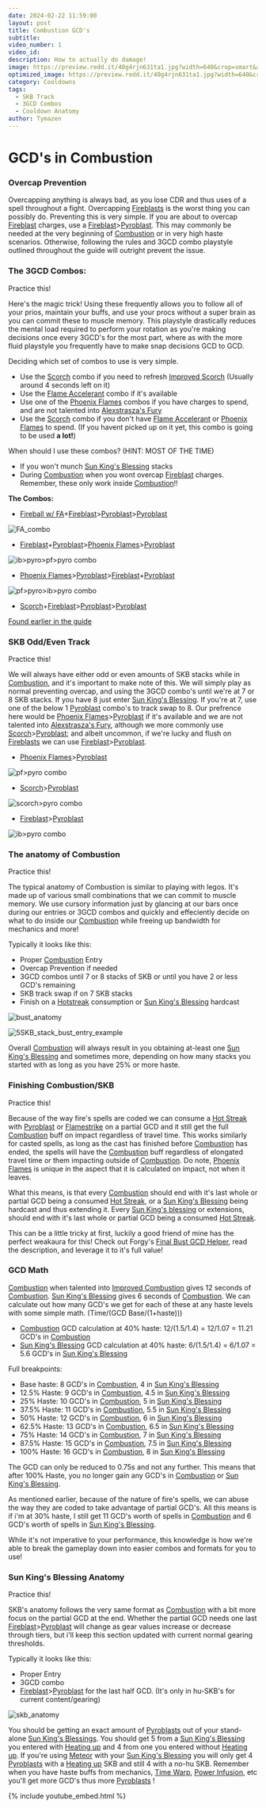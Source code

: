 ```yaml
---
date: 2024-02-22 11:59:00
layout: post
title: Combustion GCD's
subtitle:
video_number: 1
video_id:
description: How to actually do damage!
image: https://preview.redd.it/40g4rjn631ta1.jpg?width=640&crop=smart&auto=webp&s=53b1953c81de85d59485eb68d306e3495a3f6f20
optimized_image: https://preview.redd.it/40g4rjn631ta1.jpg?width=640&crop=smart&auto=webp&s=53b1953c81de85d59485eb68d306e3495a3f6f20
category: Cooldowns
tags:
  - SKB Track
  - 3GCD Combos
  - Cooldown Anatomy
author: Tymazen
---
```

# GCD's in Combustion

### Overcap Prevention
Overcapping anything is always bad, as you lose CDR and thus uses of a spell throughout a fight. Overcapping [Fireblasts](https://www.wowhead.com/spell=108853/fire-blast) is the worst thing you can possibly do. Preventing this is very simple. If you are about to overcap [Fireblast](https://www.wowhead.com/spell=108853/fire-blast) charges, use a [Fireblast](https://www.wowhead.com/spell=108853/fire-blast)>[Pyroblast](https://www.wowhead.com/spell=11366/pyroblast). This may commonly be needed at the very beginning of [Combustion](https://www.wowhead.com/spell=190319/combustion) or in very high haste scenarios. Otherwise, following the rules and 3GCD combo playstyle outlined throughout the guide will outright prevent the issue.


### The 3GCD Combos:
Practice this!

Here's the magic trick! Using these frequently allows you to follow all of your prios, maintain your buffs, and use your procs without a super brain as you can commit these to muscle memory. This playstyle drastically reduces the mental load required to perform your rotation as you're making decisions once every 3GCD's for the most part, where as with the more fluid playstyle you frequently have to make snap decisions GCD to GCD.

 Deciding which set of combos to use is very simple.
- Use the [Scorch](https://www.wowhead.com/spell=2948/scorch) combo if you need to refresh [Improved Scorch](https://www.wowhead.com/spell=383604/improved-scorch) (Usually around 4 seconds left on it)
- Use the [Flame Accelerant](https://www.wowhead.com/spell=203275/flame-accelerant) combo if it's available
- Use one of the [Phoenix Flames](https://www.wowhead.com/spell=194466/phoenixs-flames) combos if you have charges to spend, and are not talented into [Alexstrasza's Fury](https://www.wowhead.com/spell=235870/alexstraszas-fury)
- Use the [Scorch](https://www.wowhead.com/spell=2948/scorch) combo if you don't have [Flame Accelerant](https://www.wowhead.com/spell=203275/flame-accelerant) or [Phoenix Flames](https://www.wowhead.com/spell=194466/phoenixs-flames) to spend. (If you havent picked up on it yet, this combo is going to be used __a lot!__)

When should I use these combos? (HINT: MOST OF THE TIME)
- If you won't munch [Sun King's Blessing](https://www.wowhead.com/spell=383886/sun-kings-blessing) stacks
- During [Combustion](https://www.wowhead.com/spell=190319/combustion) when you wont overcap [Fireblast](https://www.wowhead.com/spell=108853/fire-blast) charges. Remember, these only work inside [Combustion](https://www.wowhead.com/spell=190319/combustion)!!

**The Combos:**
 - [Fireball w/ FA](https://www.wowhead.com/spell=203275/flame-accelerant)+[Fireblast](https://www.wowhead.com/spell=108853/fire-blast)>[Pyroblast](https://www.wowhead.com/spell=11366/pyroblast)>[Pyroblast](https://www.wowhead.com/spell=11366/pyroblast)

![FA_combo](https://github.com/Tymazen/images/assets/67207109/bd5cca35-303a-4a1b-a7d7-a7209e5bd86d)

 - [Fireblast](https://www.wowhead.com/spell=108853/fire-blast)+[Pyroblast](https://www.wowhead.com/spell=11366/pyroblast)>[Phoenix Flames](https://www.wowhead.com/spell=194466/phoenixs-flames)>[Pyroblast](https://www.wowhead.com/spell=11366/pyroblast)

![ib>pyro>pf>pyro combo](https://github.com/Tymazen/images/assets/67207109/50bee08c-217d-4bf3-851e-dd996eb22756)

 - [Phoenix Flames](https://www.wowhead.com/spell=194466/phoenixs-flames)>[Pyroblast](https://www.wowhead.com/spell=11366/pyroblast)>[Fireblast](https://www.wowhead.com/spell=108853/fire-blast)+[Pyroblast](https://www.wowhead.com/spell=11366/pyroblast)

![pf>pyro>ib>pyro combo](https://github.com/Tymazen/images/assets/67207109/7aacf5bb-1e57-4c61-bb5c-a19895201c45)

 - [Scorch](https://www.wowhead.com/spell=2948/scorch)+[Fireblast](https://www.wowhead.com/spell=108853/fire-blast)>[Pyroblast](https://www.wowhead.com/spell=11366/pyroblast)>[Pyroblast](https://www.wowhead.com/spell=11366/pyroblast)

[Found earlier in the guide](https://tymazen.github.io/full_fire_guide/double-pyroblast/)



### SKB Odd/Even Track
Practice this!

We will always have either odd or even amounts of SKB stacks while in [Combustion](https://www.wowhead.com/spell=190319/combustion), and it's important to make note of this. We will simply play as normal preventing overcap, and using the 3GCD combo's until we're at 7 or 8 SKB stacks. If you have 8 just enter [Sun King's Blessing](https://www.wowhead.com/spell=383886/sun-kings-blessing). If you're at 7, use one of the below 1 [Pyroblast](https://www.wowhead.com/spell=11366/pyroblast) combo's to track swap to 8. Our prefrence here would be [Phoenix Flames](https://www.wowhead.com/spell=194466/phoenixs-flames)>[Pyroblast](https://www.wowhead.com/spell=11366/pyroblast) if it's available and we are not talented into [Alexstrasza's Fury](https://www.wowhead.com/spell=235870/alexstraszas-fury), although we more commonly use [Scorch](https://www.wowhead.com/spell=2948/scorch)>[Pyroblast](https://www.wowhead.com/spell=11366/pyroblast); and albeit uncommon, if we're lucky and flush on [Fireblasts](https://www.wowhead.com/spell=108853/fire-blast) we can use [Fireblast](https://www.wowhead.com/spell=108853/fire-blast)>[Pyroblast](https://www.wowhead.com/spell=11366/pyroblast).

- [Phoenix Flames](https://www.wowhead.com/spell=194466/phoenixs-flames)>[Pyroblast](https://www.wowhead.com/spell=11366/pyroblast)

![pf>pyro combo](https://github.com/Tymazen/images/assets/67207109/2b61a9dc-af2f-4eb0-93a3-6a9c9abd236c)

- [Scorch](https://www.wowhead.com/spell=2948/scorch)>[Pyroblast](https://www.wowhead.com/spell=11366/pyroblast)

![scorch>pyro combo](https://github.com/Tymazen/images/assets/67207109/3f063e11-5407-4f5f-b66a-e2f47b2700e5)

- [Fireblast](https://www.wowhead.com/spell=108853/fire-blast)>[Pyroblast](https://www.wowhead.com/spell=11366/pyroblast)

![ib>pyro combo](https://github.com/Tymazen/images/assets/67207109/f940f886-d54f-49f8-9421-1f47fe5d49a4)



### The anatomy of Combustion
Practice this!

The typical anatomy of Combustion is similar to playing with legos. It's made up of various small combinations that we can commit to muscle memory. We use cursory information just by glancing at our bars once during our entries or 3GCD combos and quickly and effeciently decide on what to do inside our [Combustion](https://www.wowhead.com/spell=190319/combustion) while freeing up bandwidth for mechanics and more!

Typically it looks like this:
- Proper [Combustion](https://www.wowhead.com/spell=190319/combustion) Entry
- Overcap Prevention if needed
- 3GCD combos until 7 or 8 stacks of SKB or until you have 2 or less GCD's remaining
- SKB track swap if on 7 SKB stacks
- Finish on a [Hotstreak](https://www.wowhead.com/spell=48108/hot-streak) consumption or [Sun King's Blessing](https://www.wowhead.com/spell=383886/sun-kings-blessing) hardcast

![bust_anatomy](https://github.com/Tymazen/images/assets/67207109/e1f94ccf-9a8b-4ab4-9ac0-a6e118a49041)

![5SKB_stack_bust_entry_example](https://github.com/Tymazen/images/assets/67207109/e32a94d7-2628-4bb8-8f83-05d59b001a3d)

Overall [Combustion](https://www.wowhead.com/spell=190319/combustion) will always result in you obtaining at-least one [Sun King's Blessing](https://www.wowhead.com/spell=383886/sun-kings-blessing) and sometimes more, depending on how many stacks you started with as long as you have 25% or more haste.

### Finishing Combustion/SKB
Practice this!

Because of the way fire's spells are coded we can consume a [Hot Streak](https://www.wowhead.com/spell=48108/hot-streak) with [Pyroblast](https://www.wowhead.com/spell=11366/pyroblast) or [Flamestrike](https://www.wowhead.com/spell=2120/flamestrike) on a partial GCD and it still get the full [Combustion](https://www.wowhead.com/spell=190319/combustion) buff on impact regardless of travel time. This works similarly for casted spells, as long as the cast has finished before [Combustion](https://www.wowhead.com/spell=190319/combustion) has ended, the spells will have the [Combustion](https://www.wowhead.com/spell=190319/combustion) buff regardless of elongated travel time or them impacting outside of [Combustion](https://www.wowhead.com/spell=190319/combustion). Do note, [Phoenix Flames](https://www.wowhead.com/spell=194466/phoenixs-flames) is unique in the aspect that it is calculated on impact, not when it leaves.

What this means, is that every [Combustion](https://www.wowhead.com/spell=190319/combustion) should end with it's last whole or partial GCD being a consumed [Hot Streak](https://www.wowhead.com/spell=48108/hot-streak), or a  [Sun King's Blessing](https://www.wowhead.com/spell=383886/sun-kings-blessing) being hardcast and thus extending it. Every [Sun King's blessing](https://www.wowhead.com/spell=383886/sun-kings-blessing) or extensions, should end with it's last whole or partial GCD being a consumed [Hot Streak](https://www.wowhead.com/spell=48108/hot-streak).

This can be a little tricky at first, luckily a good friend of mine has the perfect weakaura for this! Check out Forgy's [Final Bust GCD Helper](https://wago.io/MTxeqnJE1), read the description, and leverage it to it's full value!

### GCD Math
[Combustion](https://www.wowhead.com/spell=190319/combustion) when talented into [Improved Combustion](https://www.wowhead.com/spell=383967/improved-combustion) gives 12 seconds of [Combustion](https://www.wowhead.com/spell=190319/combustion). [Sun King's Blessing](https://www.wowhead.com/spell=383886/sun-kings-blessing) gives 6 seconds of [Combustion](https://www.wowhead.com/spell=190319/combustion). We can calculate out how many GCD's we get for each of these at any haste levels with some simple math. (Time/(GCD Base/(1+haste)))
 - [Combustion](https://www.wowhead.com/spell=190319/combustion) GCD calculation at 40% haste: 12/(1.5/1.4) = 12/1.07 = 11.21 GCD's in [Combustion](https://www.wowhead.com/spell=190319/combustion)
- [Sun King's Blessing](https://www.wowhead.com/spell=383886/sun-kings-blessing) GCD calculation at 40% haste: 6/(1.5/1.4) = 6/1.07 = 5.6 GCD's in [Sun King's Blessing](https://www.wowhead.com/spell=383886/sun-kings-blessing)

Full breakpoints:
- Base haste: 8 GCD's in [Combustion](https://www.wowhead.com/spell=190319/combustion), 4 in [Sun King's Blessing](https://www.wowhead.com/spell=383886/sun-kings-blessing)
- 12.5% Haste: 9 GCD's in [Combustion](https://www.wowhead.com/spell=190319/combustion), 4.5 in [Sun King's Blessing](https://www.wowhead.com/spell=383886/sun-kings-blessing)
- 25% Haste: 10 GCD's in [Combustion](https://www.wowhead.com/spell=190319/combustion), 5 in [Sun King's Blessing](https://www.wowhead.com/spell=383886/sun-kings-blessing)
- 37.5% Haste: 11 GCD's in [Combustion](https://www.wowhead.com/spell=190319/combustion), 5.5 in [Sun King's Blessing](https://www.wowhead.com/spell=383886/sun-kings-blessing)
- 50% Haste: 12 GCD's in [Combustion](https://www.wowhead.com/spell=190319/combustion), 6 in [Sun King's Blessing](https://www.wowhead.com/spell=383886/sun-kings-blessing)
- 62.5% Haste: 13 GCD's in [Combustion](https://www.wowhead.com/spell=190319/combustion), 6.5 in [Sun King's Blessing](https://www.wowhead.com/spell=383886/sun-kings-blessing)
- 75% Haste: 14 GCD's in [Combustion](https://www.wowhead.com/spell=190319/combustion), 7 in [Sun King's Blessing](https://www.wowhead.com/spell=383886/sun-kings-blessing)
- 87.5% Haste: 15 GCD's in [Combustion](https://www.wowhead.com/spell=190319/combustion), 7.5 in [Sun King's Blessing](https://www.wowhead.com/spell=383886/sun-kings-blessing)
- 100% Haste: 16 GCD's in [Combustion](https://www.wowhead.com/spell=190319/combustion), 8 in [Sun King's Blessing](https://www.wowhead.com/spell=383886/sun-kings-blessing)

The GCD can only be reduced to 0.75s and not any further. This means that after 100% Haste, you no longer gain any GCD's in [Combustion](https://www.wowhead.com/spell=190319/combustion) or [Sun King's Blessing](https://www.wowhead.com/spell=383886/sun-kings-blessing).

As mentioned earlier, because of the nature of fire's spells, we can abuse the way they are coded to take advantage of partial GCD's. All this means is if i'm at 30% haste, I still get 11 GCD's worth of spells in [Combustion](https://www.wowhead.com/spell=190319/combustion) and 6 GCD's worth of spells in [Sun King's Blessing](https://www.wowhead.com/spell=383886/sun-kings-blessing).

While it's not imperative to your performance, this knowledge is how we're able to break the gameplay down into easier combos and formats for you to use!

### Sun King's Blessing Anatomy
Practice this!

SKB's anatomy follows the very same format as [Combustion](https://www.wowhead.com/spell=190319/combustion) with a bit more focus on the partial GCD at the end. Whether the partial GCD needs one last [Fireblast](https://www.wowhead.com/spell=108853/fire-blast)>[Pyroblast](https://www.wowhead.com/spell=11366/pyroblast) will change as gear values increase or decrease through tiers, but i'll keep this section updated with current normal gearing thresholds.

Typically it looks like this:
- Proper Entry
- 3GCD combo
- [Fireblast](https://www.wowhead.com/spell=108853/fire-blast)>[Pyroblast](https://www.wowhead.com/spell=11366/pyroblast) for the last half GCD. (It's only in hu-SKB's for current content/gearing)

![skb_anatomy](https://github.com/Tymazen/images/assets/67207109/8e0c95f2-5882-4bd8-abde-0704ee27f399)

You should be getting an exact amount of [Pyroblasts](https://www.wowhead.com/spell=11366/pyroblast) out of your stand-alone [Sun King's Blessings](https://www.wowhead.com/spell=383886/sun-kings-blessing). You should get 5 from a [Sun King's Blessing](https://www.wowhead.com/spell=383886/sun-kings-blessing) you entered with [Heating up](https://www.wowhead.com/spell=48107/heating-up) and 4 from one you entered without [Heating up](https://www.wowhead.com/spell=48107/heating-up). If you're using [Meteor](https://www.wowhead.com/spell=153561/meteor) with your [Sun King's Blessing](https://www.wowhead.com/spell=383886/sun-kings-blessing) you will only get 4 [Pyroblasts](https://www.wowhead.com/spell=11366/pyroblast) with a [Heating up](https://www.wowhead.com/spell=48107/heating-up) SKB and still 4 with a no-hu SKB. Remember when you have haste buffs from mechanics, [Time Warp](https://www.wowhead.com/spell=80353/time-warp), [Power Infusion](https://www.wowhead.com/spell=265314/power-infusion), etc you'll get more GCD's thus more [Pyroblasts](https://www.wowhead.com/spell=11366/pyroblast) !

{% include youtube_embed.html %}
